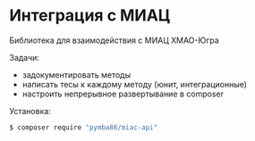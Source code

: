 # Интеграция с МИАЦ

Библиотека для взаимодействия с МИАЦ ХМАО-Югра

Задачи:
- задокументировать методы
- написать тесы к каждому методу (юнит, интеграционные)
- настроить непрерывное развертывание в composer


Установка:
```bash
$ composer require "pymba86/miac-api"
```
